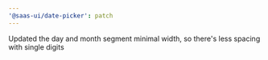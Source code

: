 ```yaml
---
'@saas-ui/date-picker': patch
---
```


Updated the day and month segment minimal width, so there's less spacing with single digits
